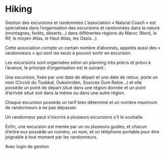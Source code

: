 # Hiking
Gestion des excursions et randonnées
L’association « Natural Coach » est spécialisée dans l’organisation des excursions et randonnées dans la nature (montagnes, forêts, déserts…) dans différentes régions du Maroc (Nord, le Rif, le moyen Atlas, le Haut Atlas, les Oasis…).

Cette association compte un certain nombre d’abonnés, appelés aussi des « randonneurs » qui sont les seuls à pouvoir sortir en excursion.

Les excursions sont organisées selon un planning très précis et prévu à l’avance, le principe d’organisation est le suivant :

Une excursion, fixée par une date de départ et une date de retour, porte un nom (Circuit du Toubkal, Oukaimiden, Sources Oum Rabie…) et elle possède un point de départ situé dans une région donnée et un point d’arrivée situé soit dans la même ou dans une autre région.

Chaque excursion possède un tarif bien déterminé et un nombre maximum de randonneurs à ne pas dépasser.

Un randonneur peut s’inscrire à plusieurs excursions s’il le souhaite.

Enfin, une excursion est menée par un ou plusieurs guides, et chacun d’entre eux possède un numéro, un nom, et un téléphone portable pour être joignable à tout moment par les randonneurs.

Avec login de gestion